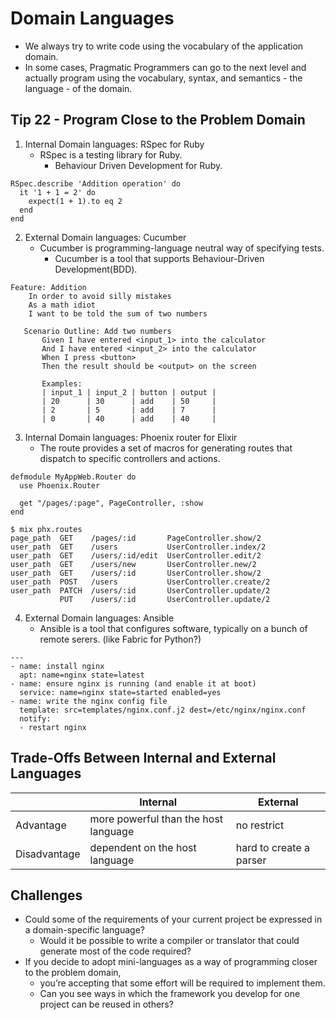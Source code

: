 # Domain Languages

- We always try to write code using the vocabulary of the application domain.
- In some cases, Pragmatic Programmers can go to the next level and actually program using the vocabulary, syntax, and semantics - the language - of the domain.

## Tip 22 - Program Close to the Problem Domain
1. Internal Domain languages: RSpec for Ruby
   - RSpec is a testing library for Ruby.
     - Behaviour Driven Development for Ruby. 
```
RSpec.describe 'Addition operation' do
  it '1 + 1 = 2' do
    expect(1 + 1).to eq 2
  end
end
```
2. External Domain languages: Cucumber
   - Cucumber is programming-language neutral way of specifying tests.
      - Cucumber is a tool that supports Behaviour-Driven Development(BDD).
```
Feature: Addition
    In order to avoid silly mistakes
    As a math idiot
    I want to be told the sum of two numbers

   Scenario Outline: Add two numbers
       Given I have entered <input_1> into the calculator
       And I have entered <input_2> into the calculator
       When I press <button>
       Then the result should be <output> on the screen
   
       Examples:
       | input_1 | input_2 | button | output |
       | 20      | 30      | add    | 50     |
       | 2       | 5       | add    | 7      |
       | 0       | 40      | add    | 40     |   
```
3. Internal Domain languages: Phoenix router for Elixir
   - The route provides a set of macros for generating routes that dispatch to specific controllers and actions.
```
defmodule MyAppWeb.Router do
  use Phoenix.Router

  get "/pages/:page", PageController, :show
end
```
```
$ mix phx.routes
page_path  GET    /pages/:id       PageController.show/2
user_path  GET    /users           UserController.index/2
user_path  GET    /users/:id/edit  UserController.edit/2
user_path  GET    /users/new       UserController.new/2
user_path  GET    /users/:id       UserController.show/2
user_path  POST   /users           UserController.create/2
user_path  PATCH  /users/:id       UserController.update/2
           PUT    /users/:id       UserController.update/2
```
4. External Domain languages: Ansible
   - Ansible is a tool that configures software, typically on a bunch of remote serers. (like Fabric for Python?)
```
---   
- name: install nginx
  apt: name=nginx state=latest
- name: ensure nginx is running (and enable it at boot)
  service: name=nginx state=started enabled=yes
- name: write the nginx config file
  template: src=templates/nginx.conf.j2 dest=/etc/nginx/nginx.conf
  notify:
  - restart nginx
```

## Trade-Offs Between Internal and External Languages
|              | Internal                             | External                | 
|--------------|--------------------------------------|-------------------------|
| Advantage    | more powerful than the host language | no restrict             |
| Disadvantage | dependent on the host language       | hard to create a parser |

## Challenges
- Could some of the requirements of your current project be expressed in a domain-specific language? 
  - Would it be possible to write a compiler or translator that could generate most of the code required?
- If you decide to adopt mini-languages as a way of programming closer to the problem domain, 
  - you’re accepting that some effort will be required to implement them. 
  - Can you see ways in which the framework you develop for one project can be reused in others?